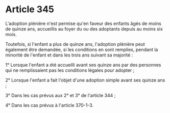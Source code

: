 # Article 345

L'adoption plénière n'est permise qu'en faveur des enfants âgés de moins de quinze ans, accueillis au foyer du ou des adoptants depuis au moins six mois.

Toutefois, si l'enfant a plus de quinze ans, l'adoption plénière peut également être demandée, si les conditions en sont remplies, pendant la minorité de l'enfant et dans les trois ans suivant sa majorité :

1° Lorsque l'enfant a été accueilli avant ses quinze ans par des personnes qui ne remplissaient pas les conditions légales pour adopter ;

2° Lorsque l'enfant a fait l'objet d'une adoption simple avant ses quinze ans ;

3° Dans les cas prévus aux 2° et 3° de l'article 344 ;

4° Dans les cas prévus à l'article 370-1-3.
